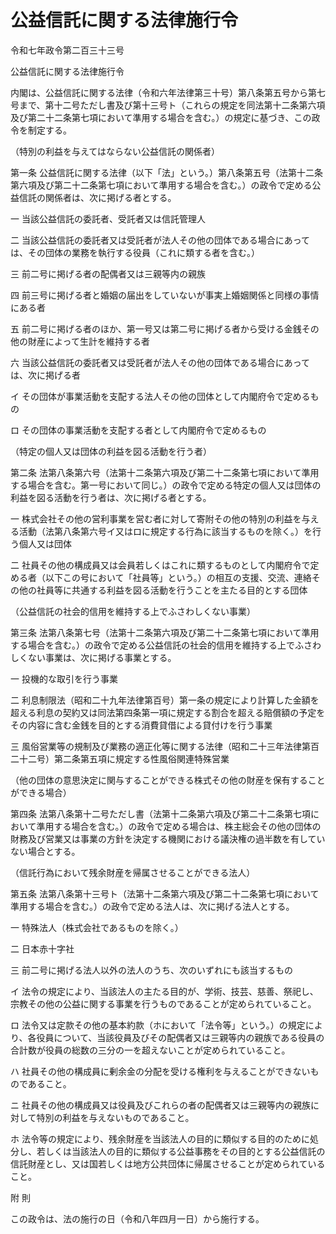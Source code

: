 # 公益信託に関する法律施行令

令和七年政令第二百三十三号

公益信託に関する法律施行令

内閣は、公益信託に関する法律（令和六年法律第三十号）第八条第五号から第七号まで、第十二号ただし書及び第十三号ト（これらの規定を同法第十二条第六項及び第二十二条第七項において準用する場合を含む。）の規定に基づき、この政令を制定する。

（特別の利益を与えてはならない公益信託の関係者）

第一条 公益信託に関する法律（以下「法」という。）第八条第五号（法第十二条第六項及び第二十二条第七項において準用する場合を含む。）の政令で定める公益信託の関係者は、次に掲げる者とする。

一 当該公益信託の委託者、受託者又は信託管理人

二 当該公益信託の委託者又は受託者が法人その他の団体である場合にあっては、その団体の業務を執行する役員（これに類する者を含む。）

三 前二号に掲げる者の配偶者又は三親等内の親族

四 前三号に掲げる者と婚姻の届出をしていないが事実上婚姻関係と同様の事情にある者

五 前二号に掲げる者のほか、第一号又は第二号に掲げる者から受ける金銭その他の財産によって生計を維持する者

六 当該公益信託の委託者又は受託者が法人その他の団体である場合にあっては、次に掲げる者

イ その団体が事業活動を支配する法人その他の団体として内閣府令で定めるもの

ロ その団体の事業活動を支配する者として内閣府令で定めるもの

（特定の個人又は団体の利益を図る活動を行う者）

第二条 法第八条第六号（法第十二条第六項及び第二十二条第七項において準用する場合を含む。第一号において同じ。）の政令で定める特定の個人又は団体の利益を図る活動を行う者は、次に掲げる者とする。

一 株式会社その他の営利事業を営む者に対して寄附その他の特別の利益を与える活動（法第八条第六号イ又はロに規定する行為に該当するものを除く。）を行う個人又は団体

二 社員その他の構成員又は会員若しくはこれに類するものとして内閣府令で定める者（以下この号において「社員等」という。）の相互の支援、交流、連絡その他の社員等に共通する利益を図る活動を行うことを主たる目的とする団体

（公益信託の社会的信用を維持する上でふさわしくない事業）

第三条 法第八条第七号（法第十二条第六項及び第二十二条第七項において準用する場合を含む。）の政令で定める公益信託の社会的信用を維持する上でふさわしくない事業は、次に掲げる事業とする。

一 投機的な取引を行う事業

二 利息制限法（昭和二十九年法律第百号）第一条の規定により計算した金額を超える利息の契約又は同法第四条第一項に規定する割合を超える賠償額の予定をその内容に含む金銭を目的とする消費貸借による貸付けを行う事業

三 風俗営業等の規制及び業務の適正化等に関する法律（昭和二十三年法律第百二十二号）第二条第五項に規定する性風俗関連特殊営業

（他の団体の意思決定に関与することができる株式その他の財産を保有することができる場合）

第四条 法第八条第十二号ただし書（法第十二条第六項及び第二十二条第七項において準用する場合を含む。）の政令で定める場合は、株主総会その他の団体の財務及び営業又は事業の方針を決定する機関における議決権の過半数を有していない場合とする。

（信託行為において残余財産を帰属させることができる法人）

第五条 法第八条第十三号ト（法第十二条第六項及び第二十二条第七項において準用する場合を含む。）の政令で定める法人は、次に掲げる法人とする。

一 特殊法人（株式会社であるものを除く。）

二 日本赤十字社

三 前二号に掲げる法人以外の法人のうち、次のいずれにも該当するもの

イ 法令の規定により、当該法人の主たる目的が、学術、技芸、慈善、祭祀し、宗教その他の公益に関する事業を行うものであることが定められていること。

ロ 法令又は定款その他の基本約款（ホにおいて「法令等」という。）の規定により、各役員について、当該役員及びその配偶者又は三親等内の親族である役員の合計数が役員の総数の三分の一を超えないことが定められていること。

ハ 社員その他の構成員に剰余金の分配を受ける権利を与えることができないものであること。

ニ 社員その他の構成員又は役員及びこれらの者の配偶者又は三親等内の親族に対して特別の利益を与えないものであること。

ホ 法令等の規定により、残余財産を当該法人の目的に類似する目的のために処分し、若しくは当該法人の目的に類似する公益事務をその目的とする公益信託の信託財産とし、又は国若しくは地方公共団体に帰属させることが定められていること。

附 則

この政令は、法の施行の日（令和八年四月一日）から施行する。
